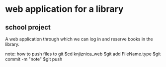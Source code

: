 # web application for a library
## school project
A web application through which we can log in and reserve books in the library.

note: how to push files to git
$cd knjiznica_web
$git add FileName.type
$git commit -m "note"
$git push
